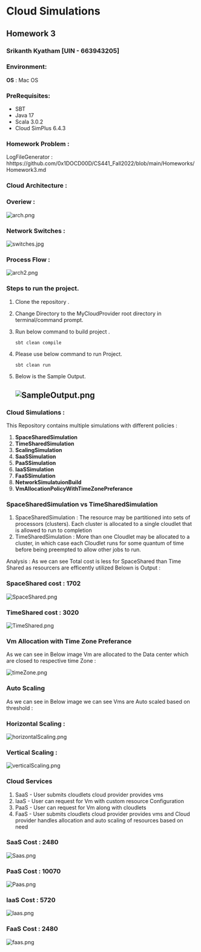# Cloud Simulations
## Homework 3

### Srikanth Kyatham [UIN - 663943205]


### Environment:
**OS** : Mac OS

### PreRequisites:
- SBT
- Java 17
- Scala 3.0.2
- Cloud SimPlus 6.4.3

### Homework Problem :
LogFileGenerator : hhttps://github.com/0x1DOCD00D/CS441_Fall2022/blob/main/Homeworks/Homework3.md

### Cloud Architecture :

### Overiew :
![arch.png](images/arch.png "Architecture")

### Network Switches :
![switches.jpg](images/switches.jpg "Architecture")

### Process Flow :
![arch2.png](images/arch2.png "Architecture")

### Steps to run the project.
1. Clone the repository .
2. Change Directory to the MyCloudProvider root directory in terminal/command prompt.
3. Run below command to build project .
    ```
    sbt clean compile
    ```
4. Please use below command to run Project.
    ```
    sbt clean run
    ```
5. Below is the Sample Output.

   ![SampleOutput.png](images/SampleOutput.png)
   ---


### Cloud Simulations :
This Repository contains multiple simulations  with different policies :
1. **SpaceSharedSimulation**
2. **TimeSharedSimulation**
3. **ScalingSimulation**
4. **SaaSSimulation**
5. **PaaSSimulation**
6. **IaaSSimulation**
7. **FaaSSimulation**
8. **NetworkSimulatuionBuild**
9. **VmAllocationPolicyWithTimeZonePreferance**


### SpaceSharedSimulation vs TimeSharedSimulation

1. SpaceSharedSimulation : The resource may be partitioned into sets of processors (clusters). Each cluster is allocated to a single cloudlet that is allowed to run to completion
2. TimeSharedSimulation : More than one Cloudlet may be allocated to a cluster, in which case each Cloudlet runs for some quantum of time before being preempted to allow other jobs to run.

Analysis : As we can see Total cost is less for SpaceShared than Time Shared as resourcers are efficently utilized
Belown is Output :
### SpaceShared cost : 1702
![SpaceShared.png](images/SpaceShared.png)

### TimeShared cost : 3020
![TimeShared.png](images/TimeShared.png)
### Vm Allocation with Time Zone Preferance

As we can see in Below image Vm are allocated to the Data center which are closed to respective time Zone :

![timeZone.png](images/timeZone.png)


### Auto Scaling 

As we can see in Below image we can see Vms are Auto scaled based on threshold :
### Horizontal Scaling :
![horizontalScaling.png](images/horizontalScaling.png)
### Vertical Scaling :
![verticalScaling.png](images/verticalScaling.png)


### Cloud Services

1. SaaS   - User submits cloudlets cloud provider provides vms
2. IaaS   - User can request for Vm with custom resource Configuration
3. PaaS   - User can request for Vm along with cloudlets
4. FaaS   - User submits cloudlets cloud provider provides vms and Cloud provider handles allocation and
   auto scaling of resources based on need

### SaaS Cost  : 2480
![Saas.png](images/Saas.png)

### PaaS Cost  : 10070
![Paas.png](images/Paas.png)

### IaaS Cost  : 5720
![Iaas.png](images/Iaas.png)

### FaaS Cost : 2480
![faas.png](images/faas.png)










